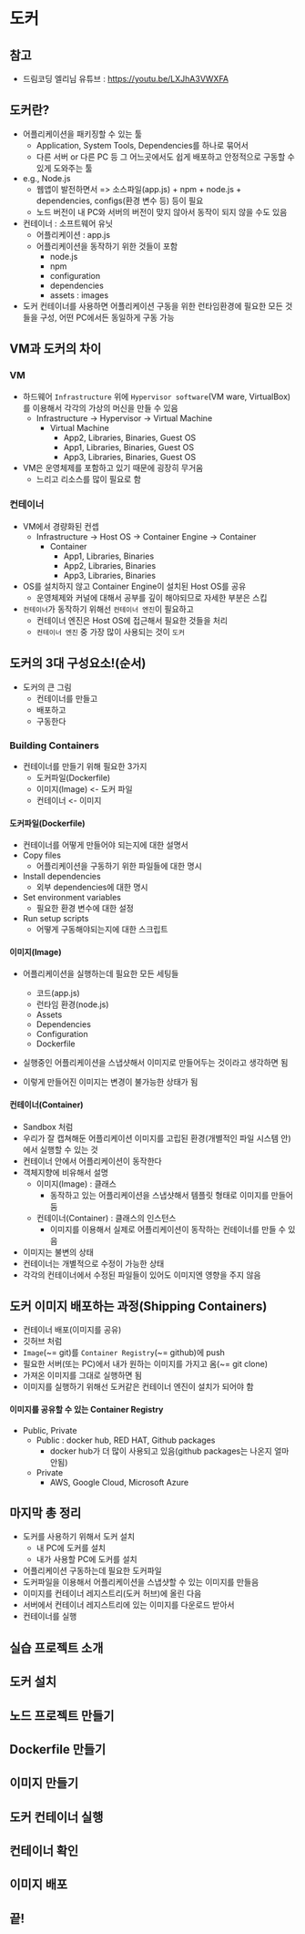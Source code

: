 # 도커

## 참고

- 드림코딩 엘리님 유튜브 : https://youtu.be/LXJhA3VWXFA

## 도커란?

- 어플리케이션을 패키징할 수 있는 툴
  - Application, System Tools, Dependencies를 하나로 묶어서
  - 다른 서버 or 다른 PC 등 그 어느곳에서도 쉽게 배포하고 안정적으로 구동할 수 있게 도와주는 툴
- e.g., Node.js
  - 웹앱이 발전하면서 => 소스파일(app.js) + npm + node.js + dependencies, configs(환경 변수 등) 등이 필요
  - 노드 버전이 내 PC와 서버의 버전이 맞지 않아서 동작이 되지 않을 수도 있음
- 컨테이너 : 소프트웨어 유닛
  - 어플리케이션 : app.js
  - 어플리케이션을 동작하기 위한 것들이 포함
    - node.js
    - npm
    - configuration
    - dependencies
    - assets : images
- 도커 컨테이너를 사용하면 어플리케이션 구동을 위한 런타임환경에 필요한 모든 것들을 구성, 어떤 PC에서든 동일하게 구동 가능

## VM과 도커의 차이

### VM

- 하드웨어 `Infrastructure` 위에 `Hypervisor software`(VM ware, VirtualBox)를 이용해서 각각의 가상의 머신을 만들 수 있음
  - Infrastructure -> Hypervisor -> Virtual Machine
    - Virtual Machine
      - App2, Libraries, Binaries, Guest OS
      - App1, Libraries, Binaries, Guest OS
      - App3, Libraries, Binaries, Guest OS
- VM은 운영체제를 포함하고 있기 때문에 굉장히 무거움
  - 느리고 리소스를 많이 필요로 함

### 컨테이너

- VM에서 경량화된 컨셉
  - Infrastructure -> Host OS -> Container Engine -> Container
    - Container
      - App1, Libraries, Binaries
      - App2, Libraries, Binaries
      - App3, Libraries, Binaries
- OS를 설치하지 않고 Container Engine이 설치된 Host OS를 공유
  - 운영체제와 커널에 대해서 공부를 깊이 해야되므로 자세한 부분은 스킵
- `컨테이너`가 동작하기 위해선 `컨테이너 엔진`이 필요하고
  - 컨테이너 엔진은 Host OS에 접근해서 필요한 것들을 처리
  - `컨테이너 엔진` 중 가장 많이 사용되는 것이 `도커`

## 도커의 3대 구성요소!(순서)

- 도커의 큰 그림
  - 컨테이너를 만들고
  - 배포하고
  - 구동한다

### Building Containers

- 컨테이너를 만들기 위해 필요한 3가지
  - 도커파일(Dockerfile)
  - 이미지(Image) <- 도커 파일
  - 컨테이너 <- 이미지

#### 도커파일(Dockerfile)

- 컨테이너를 어떻게 만들어야 되는지에 대한 설명서
- Copy files
  - 어플리케이션을 구동하기 위한 파일들에 대한 명시
- Install dependencies
  - 외부 dependencies에 대한 명시
- Set environment variables
  - 필요한 환경 변수에 대한 설정
- Run setup scripts
  - 어떻게 구동해야되는지에 대한 스크립트

#### 이미지(Image)

- 어플리케이션을 실행하는데 필요한 모든 세팅들

  - 코드(app.js)
  - 런타임 환경(node.js)
  - Assets
  - Dependencies
  - Configuration
  - Dockerfile

- 실행중인 어플리케이션을 스냅샷해서 이미지로 만들어두는 것이라고 생각하면 됨
- 이렇게 만들어진 이미지는 변경이 불가능한 상태가 됨

#### 컨테이너(Container)

- Sandbox 처럼
- 우리가 잘 캡쳐해둔 어플리케이션 이미지를 고립된 환경(개별적인 파일 시스템 안)에서 실행할 수 있는 것
- 컨테이너 안에서 어플리케이션이 동작한다
- 객체지향에 비유해서 설명
  - 이미지(Image) : 클래스
    - 동작하고 있는 어플리케이션을 스냅샷해서 템플릿 형태로 이미지를 만들어 둠
  - 컨테이너(Container) : 클래스의 인스턴스
    - 이미지를 이용해서 실제로 어플리케이션이 동작하는 컨테이너를 만들 수 있음
- 이미지는 불변의 상태
- 컨테이너는 개별적으로 수정이 가능한 상태
- 각각의 컨테이너에서 수정된 파일들이 있어도 이미지엔 영향을 주지 않음

## 도커 이미지 배포하는 과정(Shipping Containers)

- 컨테이너 배포(이미지를 공유)
- 깃허브 처럼
- `Image`(~= git)를 `Container Registry`(~= github)에 push
- 필요한 서버(또는 PC)에서 내가 원하는 이미지를 가지고 옴(~= git clone)
- 가져온 이미지를 그대로 실행하면 됨
- 이미지를 실행하기 위해선 도커같은 컨테이너 엔진이 설치가 되어야 함

#### 이미지를 공유할 수 있는 Container Registry

- Public, Private
  - Public : docker hub, RED HAT, Github packages
    - docker hub가 더 많이 사용되고 있음(github packages는 나온지 얼마 안됨)
  - Private
    - AWS, Google Cloud, Microsoft Azure

## 마지막 총 정리

- 도커를 사용하기 위해서 도커 설치
  - 내 PC에 도커를 설치
  - 내가 사용할 PC에 도커를 설치
- 어플리케이션 구동하는데 필요한 도커파일
- 도커파일을 이용해서 어플리케이션을 스냅샷할 수 있는 이미지를 만들음
- 이미지를 컨테이너 레지스트리(도커 허브)에 올린 다음
- 서버에서 컨테이너 레지스트리에 있는 이미지를 다운로드 받아서
- 컨테이너를 실행

## 실습 프로젝트 소개

## 도커 설치

## 노드 프로젝트 만들기

## Dockerfile 만들기

## 이미지 만들기

## 도커 컨테이너 실행

## 컨테이너 확인

## 이미지 배포

## 끝!
